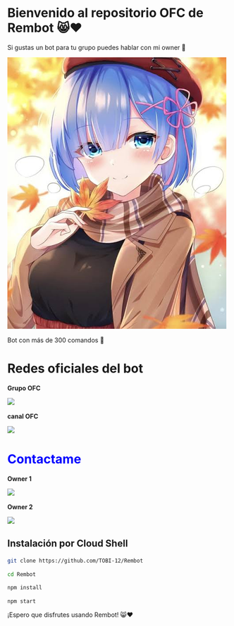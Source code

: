 # Bienvenido al repositorio OFC de Rembot 😸❤️

Si gustas un bot para tu grupo puedes hablar con mi owner 🐢 

![Logo de Rembot](Grupo.jpg)

Bot con más de 300 comandos 👑

# Redes oficiales del bot

**Grupo OFC**


[![](https://img.shields.io/badge/WhatsApp-25D366?style=for-the-badge&logo=whatsapp&logoColor=white)](https://chat.whatsapp.com/E9j3js91NjYAYQvGW6Et2T)



**canal OFC**

[![](https://img.shields.io/badge/WhatsApp%20Canal-25D366?style=for-the-badge&logo=whatsapp&logoColor=white)](https://whatsapp.com/channel/0029VapASNA9cDDT9yfhXr30)


# <font color="blue">Contactame</font>


**Owner 1**

[![](https://img.shields.io/badge/WhatsApp-25D366?style=for-the-badge&logo=whatsapp&logoColor=white)](https://wa.me/+527421168105)


**Owner 2**

[![](https://img.shields.io/badge/WhatsApp-25D366?style=for-the-badge&logo=whatsapp&logoColor=white)](https://wa.me/+34613772401)


## Instalación por Cloud Shell

```bash
git clone https://github.com/TOBI-12/Rembot
```

```bash
cd Rembot
```

```bash
npm install
```
```bash
npm start
```




¡Espero que disfrutes usando Rembot! 😸❤️
